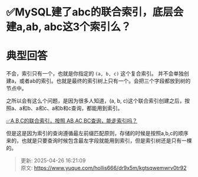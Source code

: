 # ✅MySQL建了abc的联合索引，底层会建a,ab, abc这3个索引么？

# 典型回答


不会，索引只有一个，也就是你指定的 `(a, b, c)` 这个复合索引。 并不会单独创建a，或者ab的索引。也就是最终的索引树上只有一个。会把三个字段都放到树的节点中。



之所以会有这么个问题，是因为很多人知道，(a, b, c)这个联合索引创建之后，按照a、a和b、a和c、a和b和c查询，都能用到索引。



[✅A,B,C的联合索引，按照 AB,AC,BC查询，能走索引吗？](https://www.yuque.com/hollis666/dr9x5m/dx1cqgsrebkvdixc)



但是这是因为索引的查询遵循最左前缀匹配原则，存储的时候是按照a,b,c的顺序来的，也就是只要查询时候包含最左字段就能用到索引，但是索引树还是只有一棵的。



> 更新: 2025-04-26 16:21:09  
> 原文: <https://www.yuque.com/hollis666/dr9x5m/kgtsqwemwrv0tr92>